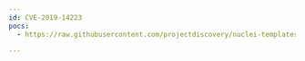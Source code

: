 ```yaml
---
id: CVE-2019-14223
pocs:
  - https://raw.githubusercontent.com/projectdiscovery/nuclei-templates/master/cves/2019/CVE-2019-14223.yaml

---
```

